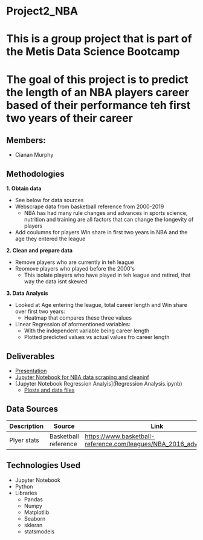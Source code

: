 # Project2_NBA
# This is a group project that is part of the Metis Data Science Bootcamp
# The goal of this project is to predict the length of an NBA players career based of their performance teh first two years of their career
## Members:
+ Cianan Murphy

## Methodologies
**1. Obtain data**
- See below for data sources
- Webscrape data from basketball reference from 2000-2019
  - NBA has had many rule changes and advances in sports science, nutrition and training are all factors that can change the longevity of players
- Add coulumns for players Win share in first two years in NBA and the age they entered the league

**2. Clean and prepare data**
- Remove players who are currently in teh league 
- Reomove players who played before the 2000's
  - This isolate players who have played in teh league and retired, that way the data isnt skewed
    
    
**3. Data Analysis**
- Looked at Age entering the league, total career length and Win share over first two years:
  - Heatmap that compares these three values
- Linear Regression of aformentioned variables:
  - With the independent variable being career length
  - Plotted predicted values vs actual values fro career length


## Deliverables
- [Presentation](NBA_per.pdf)
- [Jupyter Notebook for NBA data scraping and cleaninf](Data_scraping.ipynb)
- [Jupyter Notebook Regression Analyis](Regression Analysis.ipynb)
  - [Plosts and data files](data)


## Data Sources

|Description|Source|Link|
|------------|------|-----|
|Plyer stats | Basketball reference | https://www.basketball-reference.com/leagues/NBA_2016_advanced.html |

## Technologies Used
* Jupyter Notebook
* Python
* Libraries
  * Pandas
  * Numpy
  * Matplotlib
  * Seaborn
  * skleran
  * statsmodels
